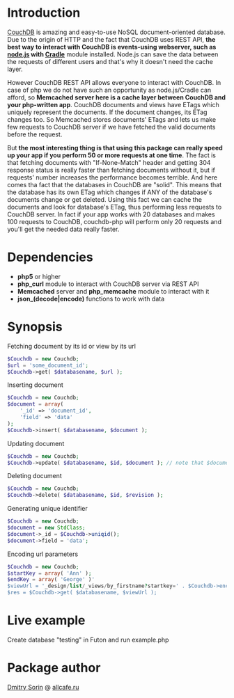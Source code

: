 Introduction
============

[CouchDB](http://couchdb.apache.org/) is amazing and easy-to-use NoSQL document-oriented database. Due to the origin of HTTP and the fact that CouchDB uses REST API, **the best way to interact with CouchDB is events-using webserver, such as [node.js](http://nodejs.org) with [Cradle](https://github.com/cloudhead/cradle)** module installed. Node.js can save the data between the requests of different users and that's why it doesn't need the cache layer.

However CouchDB REST API allows everyone to interact with CouchDB. In case of php we do not have such an opportunity as node.js/Cradle can afford, so **Memcached server here is a cache layer between CouchDB and your php-written app**. CouchDB documents and views have ETags which uniquely represent the documents. If the document changes, its ETag changes too. So Memcached stores documents' ETags and lets us make few requests to CouchDB server if we have fetched the valid documents before the request.

But **the most interesting thing is that using this package can really speed up your app if you perform 50 or more requests at one time**. The fact is that fetching documents with "If-None-Match" header and getting 304 response status is really faster than fetching documents without it, but if requests' number increases the performance becomes terrible. And here comes tha fact that the databases in CouchDB are "solid". This means that the database has its own ETag which changes if ANY of the database's documents change or get deleted. Using this fact we can cache the documents and look for database's ETag, thus performing less requests to CouchDB server. In fact if your app works with 20 databases and makes 100 requests to CouchDB, couchdb-php will perform only 20 requests and you'll get the needed data really faster.

Dependencies
============

* **php5** or higher
* **php_curl** module to interact with CouchDB server via REST API
* **Memcached** server and **php_memcache** module to interact with it
* **json_(decode|encode)** functions to work with data

Synopsis
========

Fetching document by its id or view by its url

``` php
$Couchdb = new Couchdb;
$url = 'some_document_id';
$Couchdb->get( $databasename, $url );
```

Inserting document

``` php
$Couchdb = new Couchdb;
$document = array(
	'_id' => 'document_id',
	'field' => 'data'
);
$Couchdb->insert( $databasename, $document );
```

Updating document

``` php
$Couchdb = new Couchdb;
$Couchdb->update( $databasename, $id, $document ); // note that $document must have "_rev" field
```

Deleting document

``` php
$Couchdb = new Couchdb;
$Couchdb->delete( $databasename, $id, $revision );
```

Generating unique identifier

``` php
$Couchdb = new Couchdb;
$document = new StdClass;
$document->_id = $Couchdb->uniqid();
$document->field = 'data';
```

Encoding url parameters

``` php
$Couchdb = new Couchdb;
$startKey = array( 'Ann' );
$endKey = array( 'George' )'
$viewUrl = '_design/list/_views/by_firstname?startkey=' . $Couchdb->encode( $startKey ) . '&endkey=' . $Couchdb->encode( $endKey );
$res = $Couchdb->get( $databasename, $viewUrl );
```

Live example
=============

Create database "testing" in Futon and run example.php

Package author
==============

[Dmitry Sorin](http://www.staypositive.ru) @ [allcafe.ru](http://allcafe.ru)